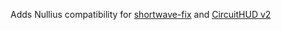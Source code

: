 Adds Nullius compatibility for [shortwave-fix](https://mods.factorio.com/mod/shortwave_fix) and [CircuitHUD v2](https://mods.factorio.com/mod/CircuitHUD-V2)
